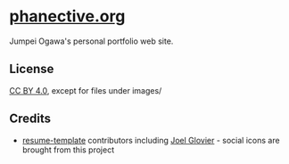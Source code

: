 [phanective.org](https://phanective.org)
=======================================

Jumpei Ogawa's personal portfolio web site.

License
-------
[CC BY 4.0](https://creativecommons.org/licenses/by/4.0/), except for files under images/

Credits
--------
- [resume-template](https://github.com/jglovier/resume-template) contributors including [Joel Glovier](https://github.com/jglovier) - social icons are brought from this project
